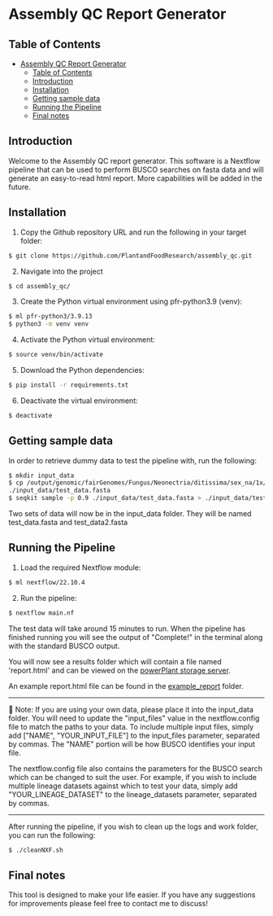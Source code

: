 # Assembly QC Report Generator

## Table of Contents

- [Assembly QC Report Generator](#assembly-qc-report-generator)
  - [Table of Contents](#table-of-contents)
  - [Introduction](#introduction)
  - [Installation](#installation)
  - [Getting sample data](#getting-sample-data)
  - [Running the Pipeline](#running-the-pipeline)
  - [Final notes](#final-notes)

## Introduction

Welcome to the Assembly QC report generator. This software is a Nextflow pipeline that can be used to perform BUSCO searches on fasta data and will generate an easy-to-read html report. More capabilities will be added in the future.

## Installation

1. Copy the Github repository URL and run the following in your target folder:

```bash
$ git clone https://github.com/PlantandFoodResearch/assembly_qc.git
```

2. Navigate into the project

```bash
$ cd assembly_qc/
```

3. Create the Python virtual environment using pfr-python3.9 (venv):

```bash
$ ml pfr-python3/3.9.13
$ python3 -m venv venv
```

4. Activate the Python virtual environment:

```bash
$ source venv/bin/activate
```

5. Download the Python dependencies:

```bash
$ pip install -r requirements.txt
```

6. Deactivate the virtual environment:

```bash
$ deactivate
```

## Getting sample data

In order to retrieve dummy data to test the pipeline with, run the following:

```bash
$ mkdir input_data
$ cp /output/genomic/fairGenomes/Fungus/Neonectria/ditissima/sex_na/1x/assembly_rs324p/v1/Nd324_canupilon_all.sorted.renamed.fasta \
./input_data/test_data.fasta
$ seqkit sample -p 0.9 ./input_data/test_data.fasta > ./input_data/test_data2.fasta
```

Two sets of data will now be in the input_data folder. They will be named test_data.fasta and test_data2.fasta

## Running the Pipeline

1. Load the required Nextflow module:

```bash
$ ml nextflow/22.10.4
```

2. Run the pipeline:

```bash
$ nextflow main.nf
```

The test data will take around 15 minutes to run. When the pipeline has finished running you will see the output of "Complete!" in the terminal along with the standard BUSCO output.

You will now see a results folder which will contain a file named 'report.html' and can be viewed on the [powerPlant storage server](https://storage.powerplant.pfr.co.nz).

An example report.html file can be found in the [example_report](./example_report/) folder.

---

:memo: Note: If you are using your own data, please place it into the input_data folder. You will need to update the "input_files" value in the nextflow.config file to match the paths to your data. To include multiple input files, simply add ["NAME", "YOUR_INPUT_FILE"] to the input_files parameter, separated by commas. The "NAME" portion will be how BUSCO identifies your input file.

The nextflow.config file also contains the parameters for the BUSCO search which can be changed to suit the user. For example, if you wish to include multiple lineage datasets against which to test your data, simply add "YOUR_LINEAGE_DATASET" to the lineage_datasets parameter, separated by commas.

---

After running the pipeline, if you wish to clean up the logs and work folder, you can run the following:

```bash
$ ./cleanNXF.sh
```

## Final notes

This tool is designed to make your life easier. If you have any suggestions for improvements please feel free to contact me to discuss!
